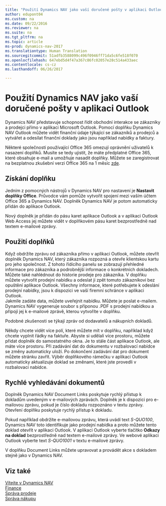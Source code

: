 ```yaml
---
title: "Použití Dynamics NAV jako vaší doručené pošty v aplikaci Outlook"
author: edupont04
ms.custom: na
ms.date: 09/22/2016
ms.reviewer: na
ms.suite: na
ms.tgt_pltfrm: na
ms.topic: article
ms-prod: dynamics-nav-2017
ms.translationtype: Human Translation
ms.sourcegitcommit: 51adfb3588099c496f0946ff71da5c6fe518f070
ms.openlocfilehash: 647ebd5d4f47a367c86fc02057e28c514a433aec
ms.contentlocale: cs-cz
ms.lasthandoff: 06/26/2017

---
```


# <a name="using-dynamics-nav-as-your-business-inbox-in-outlook"></a>Použití Dynamics NAV jako vaší doručené pošty v aplikaci Outlook
Dynamics NAV představuje schopnost řídit obchodní interakce se zákazníky a prodejci přímo v aplikaci Microsoft Outlook. Pomocí doplňku Dynamics NAV Outlook můžete vidět finanční údaje týkající se zákazníků a prodejců a vytvářet a odesílat finanční doklady jako jsou například nabídky a faktury.  

Některé společnosti používající Office 365 omezují oprávnění uživatelů k nasazení doplňků. Musíte se tedy ujistit, že máte předplatné Office 365, které obsahuje e-mail a umožňuje nasadit doplňky. Můžete se zaregistrovat na bezplatnou zkušební verzi Office 365 na 1 měsíc [zde](https://products.office.com/try).  

## <a name="get-the-add-in"></a>Získání doplňku
Jedním z pomocných nástrojů v Dynamics NAV pro nastavení je **Nastavit doplňky Office**. Průvodce vám pomůže vytvořit spojení mezi vaším účtem Office 365 a Dynamics NAV. Doplněk Dynamics NAV je potom automaticky přidán do aplikace Outlook.  

Nový doplněk je přidán do pásu karet aplikace Outlook a v aplikaci Outlook Web Access jej můžete vidět v doplňkovém pásu karet bezprostředně nad textem e-mailové zprávy.  

## <a name="using-the-add-in"></a>Použití doplňků
Když obdržíte zprávu od zákazníka přímo v aplikaci Outlook, můžete otevřít doplněk Dynamics NAV, který zákazníka rozpozná a otevře klientskou kartu pro jeho společnost. Z tohoto řídícího panelu se zobrazují přehledné informace pro zákazníka a podrobnější informace o konkrétních dokladech. Můžete také nahlédnout do historie prodeje pro zákazníka.
V doplňku můžete vytvořit prodejní nabídku a odeslat ji zpět tomuto zákazníkovi bez opuštění aplikace Outlook. Všechny informace, které potřebujete k odeslání prodejní nabídky, jsou k dispozici ve vaší firemní schránce v aplikaci Outlook.  
Jakmile zadáte data, můžete uveřejnit nabídku. Můžete je poslat e-mailem. Dynamics NAV vygeneruje soubor s příponou .PDF s prodejní nabídkou a připojí jej k e-mailové zprávě, kterou vytvoříte v doplňku.  

Podobné zkušenosti se týkají zpráv od dodavatelů a nákupních dokladů.  

Někdy chcete vidět více polí, které můžete mít v doplňku, například když chcete vyplnit řádky na faktuře. Abyste si udělali více prostoru, můžete přidat doplněk do samostatného okna. Je to stále část aplikace Outlook, ale máte více prostoru. Při zadávání dat do dokumentu v rozbalovací nabídce se změny automaticky uloží. Po dokončení zadávání dat pro dokument můžete stránku zavřít. Výběr doplňkového rámečku v aplikaci Outlook automaticky aktualizuje doklad se změnami, které jste provedli v rozbalovací nabídce.  

## <a name="quick-document-lookup"></a>Rychlé vyhledávání dokumentů
Doplněk Dynamics NAV Document Links poskytuje rychlý přístup k dokladům uvedeným v e-mailových zprávách. Doplněk je k dispozici pro e-mailovou zprávu, pokud je číslo dokladu rozpoznáno v textu zprávy. Otevření doplňku poskytuje rychlý přístup k dokladu.  

Pokud například obdržíte e-mailovou zprávu, která uvádí text *S-QUO100*, Dynamics NAV toto identifikuje jako prodejní nabídka a proto můžete tento doklad otevřít v aplikaci Outlook. V aplikaci Outlook vyberte tlačítko **Odkazy na doklad** bezprostředně nad textem e-mailové zprávy. Ve webové aplikaci Outlook vyberte text *S-QUO1001* v textu e-mailové zprávy.  

V doplňku Document Links můžete upravovat a provádět akce s dokladem stejně jako v Dynamics NAV.

## <a name="see-also"></a>Viz také
[Vítejte v Dynamics NAV](across-get-started.md)  
[Finance](finance-setup.md)  
[Správa prodeje](sales-manage-sales.md)  
[Správa nákupu](purchasing-manage-purchasing.md)  

